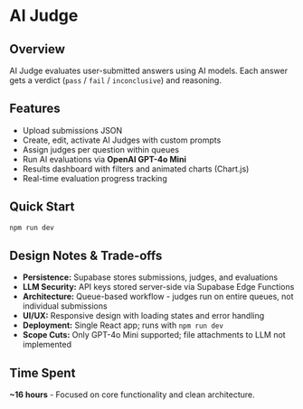 # AI Judge

## Overview
AI Judge evaluates user-submitted answers using AI models. Each answer gets a verdict (`pass` / `fail` / `inconclusive`) and reasoning.

## Features
* Upload submissions JSON
* Create, edit, activate AI Judges with custom prompts
* Assign judges per question within queues
* Run AI evaluations via **OpenAI GPT-4o Mini**
* Results dashboard with filters and animated charts (Chart.js)
* Real-time evaluation progress tracking

## Quick Start
```bash
npm run dev
```

## Design Notes & Trade-offs
* **Persistence:** Supabase stores submissions, judges, and evaluations
* **LLM Security:** API keys stored server-side via Supabase Edge Functions  
* **Architecture:** Queue-based workflow - judges run on entire queues, not individual submissions
* **UI/UX:** Responsive design with loading states and error handling
* **Deployment:** Single React app; runs with `npm run dev`
* **Scope Cuts:** Only GPT-4o Mini supported; file attachments to LLM not implemented

## Time Spent
**~16 hours** - Focused on core functionality and clean architecture.